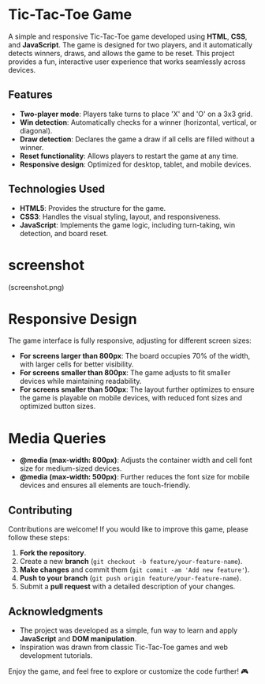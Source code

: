 # Tic-Tac-Toe Game

A simple and responsive Tic-Tac-Toe game developed using **HTML**, **CSS**, and **JavaScript**. 
The game is designed for two players, and it automatically detects winners, draws, and allows the game to be reset. 
This project provides a fun, interactive user experience that works seamlessly across devices.

## Features

- **Two-player mode**: Players take turns to place 'X' and 'O' on a 3x3 grid.
- **Win detection**: Automatically checks for a winner (horizontal, vertical, or diagonal).
- **Draw detection**: Declares the game a draw if all cells are filled without a winner.
- **Reset functionality**: Allows players to restart the game at any time.
- **Responsive design**: Optimized for desktop, tablet, and mobile devices.

## Technologies Used

- **HTML5**: Provides the structure for the game.
- **CSS3**: Handles the visual styling, layout, and responsiveness.
- **JavaScript**: Implements the game logic, including turn-taking, win detection, and board reset.

# screenshot

(screenshot.png)

# Responsive Design

The game interface is fully responsive, adjusting for different screen sizes:

- **For screens larger than 800px**: The board occupies 70% of the width, with larger cells for better visibility.
- **For screens smaller than 800px**: The game adjusts to fit smaller devices while maintaining readability.
- **For screens smaller than 500px**: The layout further optimizes to ensure the game is playable on mobile devices, with reduced font sizes and optimized button sizes.

# Media Queries

- **@media (max-width: 800px)**: Adjusts the container width and cell font size for medium-sized devices.
- **@media (max-width: 500px)**: Further reduces the font size for mobile devices and ensures all elements are touch-friendly.

## Contributing
Contributions are welcome! If you would like to improve this game, please follow these steps:

1. **Fork the repository**.
2. Create a new **branch** (`git checkout -b feature/your-feature-name`).
3. **Make changes** and commit them (`git commit -am 'Add new feature'`).
4. **Push to your branch** (`git push origin feature/your-feature-name`).
5. Submit a **pull request** with a detailed description of your changes.

## Acknowledgments

- The project was developed as a simple, fun way to learn and apply **JavaScript** and **DOM manipulation**.
- Inspiration was drawn from classic Tic-Tac-Toe games and web development tutorials.

Enjoy the game, and feel free to explore or customize the code further! 🎮
